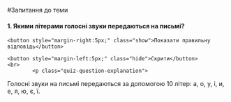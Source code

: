 #Запитання до теми

<div>
    <h4 class="question">1.	Якими літерами голосні звуки передаються на письмі?</h4>
    
    <button style="margin-right:5px;" class="show">Показати правильну відповідь</button>
    
    <button style="margin-left:5px;" class="hide">Скрити</button>
    <br>
            <p class="quiz-question-explanation">
Голосні звуки на письмі передаються за допомогою 10 літер: а, о, у, і, и, е, я, ю, є, ї.
            <p>
</div>
